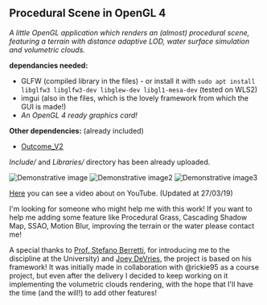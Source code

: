 ## Procedural Scene in OpenGL 4 ##
*A little OpenGL application which renders an (almost) procedural scene, featuring a terrain with distance adaptive LOD, water surface simulation and volumetric clouds.*

**dependancies needed:**
* GLFW (compiled library in the files) - or install it with `sudo apt install libglfw3 libglfw3-dev libglew-dev libgl1-mesa-dev` (tested on WLS2)
* imgui (also in the files, which is the lovely framework from which the GUI is made!)
* *An OpenGL 4 ready graphics card!*

**Other dependencies:** (already included)
* [Outcome_V2](https://github.com/ned14/outcome)

*Include/* and *Libraries/* directory has been already uploaded.

![Demonstrative image](/resources/pic.jpg)
![Demonstrative image2](/resources/pic2.jpg)
![Demonstrative image3](/resources/pic3.jpg)


[Here](https://youtu.be/B7wUUqXgkUc) you can see a video about on YouTube. (Updated at 27/03/19)

I'm looking for someone who might help me with this work! If you want to help me adding some feature like Procedural Grass, Cascading Shadow Map, SSAO, Motion Blur, improving the terrain or the water please contact me! 

A special thanks to [Prof. Stefano Berretti](https://www.micc.unifi.it/people/stefano-berretti/), for introducing me to the discipline at the University) and  [Joey DeVries](https://learnopengl.com/), the project is based on his framework! 
It was initially made in collaboration with @rickie95 as a course project, but even after the delivery I decided to keep working on it implementing the volumetric clouds rendering, with the hope that I'll have the time (and the will!) to add other features!